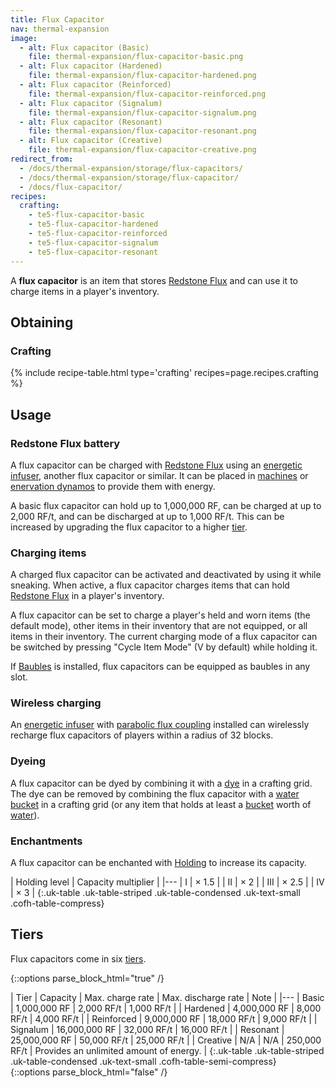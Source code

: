 ```yaml
---
title: Flux Capacitor
nav: thermal-expansion
image:
  - alt: Flux capacitor (Basic)
    file: thermal-expansion/flux-capacitor-basic.png
  - alt: Flux capacitor (Hardened)
    file: thermal-expansion/flux-capacitor-hardened.png
  - alt: Flux capacitor (Reinforced)
    file: thermal-expansion/flux-capacitor-reinforced.png
  - alt: Flux capacitor (Signalum)
    file: thermal-expansion/flux-capacitor-signalum.png
  - alt: Flux capacitor (Resonant)
    file: thermal-expansion/flux-capacitor-resonant.png
  - alt: Flux capacitor (Creative)
    file: thermal-expansion/flux-capacitor-creative.png
redirect_from:
  - /docs/thermal-expansion/storage/flux-capacitors/
  - /docs/thermal-expansion/storage/flux-capacitor/
  - /docs/flux-capacitor/
recipes:
  crafting:
    - te5-flux-capacitor-basic
    - te5-flux-capacitor-hardened
    - te5-flux-capacitor-reinforced
    - te5-flux-capacitor-signalum
    - te5-flux-capacitor-resonant
---
```


A **flux capacitor** is an item that stores [Redstone
Flux](/docs/redstone-flux/) and can use it to charge items in a player's
inventory.


Obtaining
---------

### Crafting
{% include recipe-table.html type='crafting' recipes=page.recipes.crafting %}


Usage
-----

### Redstone Flux battery
A flux capacitor can be charged with [Redstone Flux](/docs/redstone-flux/) using
an [energetic infuser](/docs/thermal-expansion/energetic-infuser/), another flux capacitor or
similar. It can be placed in [machines](/docs/thermal-expansion/machines/) or [enervation
dynamos](/docs/thermal-expansion/enervation-dynamo/) to provide them with energy.

A basic flux capacitor can hold up to 1,000,000 RF, can be charged at up to
2,000 RF/t, and can be discharged at up to 1,000 RF/t. This can be increased by
upgrading the flux capacitor to a higher [tier](#tiers).

### Charging items
A charged flux capacitor can be activated and deactivated by using it while
sneaking. When active, a flux capacitor charges items that can hold [Redstone
Flux](/docs/redstone-flux/) in a player's inventory.

A flux capacitor can be set to charge a player's held and worn items (the
default mode), other items in their inventory that are not equipped, or all
items in their inventory. The current charging mode of a flux capacitor can be
switched by pressing "Cycle Item Mode" (V by default) while holding it.

If [Baubles](https://www.curseforge.com/minecraft/mc-mods/baubles) is installed,
flux capacitors can be equipped as baubles in any slot.

### Wireless charging
An [energetic infuser](/docs/thermal-expansion/energetic-infuser/) with [parabolic flux
coupling](/docs/thermal-expansion/augment-parabolic-flux-coupling/) installed can wirelessly
recharge flux capacitors of players within a radius of 32 blocks.

### Dyeing
A flux capacitor can be dyed by combining it with a
[dye](https://minecraft.gamepedia.com/Dye) in a crafting grid. The dye can be
removed by combining the flux capacitor with a [water
bucket](https://minecraft.gamepedia.com/Water_Bucket) in a crafting grid (or any
item that holds at least a [bucket](https://minecraft.gamepedia.com/Bucket)
worth of [water](https://minecraft.gamepedia.com/Water)).

### Enchantments
A flux capacitor can be enchanted with [Holding](/docs/cofh-core/holding/) to increase its
capacity.

| Holding level | Capacity multiplier |
|---
| I | × 1.5 |
| II | × 2 |
| III | × 2.5 |
| IV | × 3 |
{:.uk-table .uk-table-striped .uk-table-condensed .uk-text-small .cofh-table-compress}


Tiers
-----

Flux capacitors come in six [tiers](/docs/thermal-foundation/tiers/).

{::options parse_block_html="true" /}
<div class="uk-overflow-container">
| Tier | Capacity | Max. charge rate | Max. discharge rate | Note |
|---
| Basic | 1,000,000 RF | 2,000 RF/t | 1,000 RF/t |
| Hardened | 4,000,000 RF | 8,000 RF/t | 4,000 RF/t |
| Reinforced | 9,000,000 RF | 18,000 RF/t | 9,000 RF/t |
| Signalum | 16,000,000 RF | 32,000 RF/t | 16,000 RF/t |
| Resonant | 25,000,000 RF | 50,000 RF/t | 25,000 RF/t |
| Creative | N/A | N/A | 250,000 RF/t | Provides an unlimited amount of energy. |
{:.uk-table .uk-table-striped .uk-table-condensed .uk-text-small .cofh-table-semi-compress}
</div>
{::options parse_block_html="false" /}
